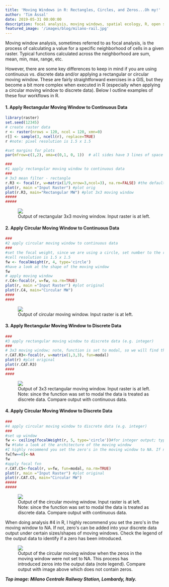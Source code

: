 ```yaml
---
title: 'Moving Windows in R: Rectangles, Circles, and Zeros...Oh my!'
author: 'Tim Assal'
date: 2019-05-31 00:00:00
description: focal analysis, moving windows, spatial ecology, R, open source, raster
featured_image: '/images/blog/milano-rail.jpg'
---
```


Moving window analysis, sometimes referred to as focal analysis, is the process of calculating a value for a specific neighborhood of cells in a given raster. Typical functions calculated across the neighborhood are sum, mean, min, max, range, etc.

However, there are some key differences to keep in mind if you are using continuous vs. discrete data and/or applying a rectangular or circular moving window. These are fairly straightforward exercises in a GIS, but they become a bit more complex when executed in R (especially when applying a circular moving window to discrete data). Below I outline examples of these four workflows in R.

#### 1. Apply Rectangular Moving Window to Continuous Data

```r
library(raster)
set.seed(12345)
# create raster data
r <- raster(nrows = 120, ncol = 120, xmn=0)
r[] <- sample(3, ncell(r), replace=TRUE)
r #note: pixel resolution is 1.5 x 1.5

#set margins for plots
par(mfrow=c(1,2), oma=c(0,1, 0, 1))  # all sides have 3 lines of space  

###
#1 apply rectangular moving window to continuous data
###
# 3x3 mean filter - rectangle 
r.R3 <- focal(r, w=matrix(1/9,nrow=3,ncol=3), na.rm=FALSE) #the default is to not consider NAs
plot(r, main ="Input Raster") #plot orig
plot(r.R3, main="Rectangular MW") #plot 3x3 moving window
#####
#####
```
<figure>
  <img src='../../images/blog/MW_ContinuousData_Rectangle.jpg'>
  <figcaption>Output of rectangular 3x3 moving window. Input raster is at left.</figcaption>
</figure>

#### 2. Apply Circular Moving Window to Continuous Data

```r
###
#2 apply circular moving window to continuous data
###
#set the focal weight, since we are using a circle, set number to the radius of the circle (in units of CRS)
#cell resolution is 1.5 x 1.5
fw <- focalWeight(r, 4, type='circle') 
#have a look at the shape of the moving window
fw
# apply moving window
r.C4<-focal(r, w=fw, na.rm=TRUE) 
plot(r, main ="Input Raster") #plot original
plot(r.C4, main="Circular MW")
####
####
```
<figure>
  <img src='../../images/blog/MW_ContinuousData_Circular.jpg'>
  <figcaption>Output of circular moving window. Input raster is at left.</figcaption>
</figure>

#### 3. Apply Rectangular Moving Window to Discrete Data

```r
###
#3 apply rectangular moving window to discrete data (e.g. integer)
###
# 3x3 moving window; note, function is set to modal, so we will find the mode or count of each number...this essentially treats it as categorical
r.CAT.R3<-focal(r, w=matrix(1,3,3), fun=modal)   
plot(r) #plot original
plot(r.CAT.R3)
####
####
```
<figure>
  <img src='../../images/blog/MW_DiscreteData_Rectangular.jpg'>
  <figcaption>Output of 3x3 rectangular moving window. Input raster is at left. Note: since the function was set to modal the data is treated as discrete data. Compare output with continuous data.</figcaption>
</figure>

#### 4. Apply Circular Moving Window to Discrete Data

```r
###
#4 apply circular moving window to discrete data (e.g. integer)
###
#set up window
fw <- ceiling(focalWeight(r, 5, type='circle'))#for integer output; type = circle indicates that d is in the units of the CRS
fw #take a look at the architecture of the moving window
#I highly recommend you set the zero's in the moving window to NA. If not, zero's can be added into your discrete data output under certain sizes/shapes of moving windows. Check the legend of the output data to identify if a zero has been introduced.
fw[fw==0]<-NA
fw
#apply focal fxn
r.CAT.C5<-focal(r, w=fw, fun=modal, na.rm=TRUE)
plot(r, main ="Input Raster") #plot original
plot(r.CAT.C5, main="Circular MW")
#####
#####
```
<figure>
  <img src='../../images/blog/MW_DiscreteData_Circular.jpg'>
  <figcaption>Output of the circular moving window. Input raster is at left. Note: since the function was set to modal the data is treated as discrete data. Compare output with continuous data.</figcaption>
</figure>

When doing analysis #4 in R, I highly recommend you set the zero's in the moving window to NA. If not, zero's can be added into your discrete data output under certain sizes/shapes of moving windows. Check the legend of the output data to identify if a zero has been introduced.

<figure>
  <img src='../../images/blog/MW_DiscreteData_Circular.jpg'>
  <figcaption>Output of the circular moving window when the zeros in the moving window were not set to NA. This process has introduced zeros into the output data (note legend). Compare output with image above which does not contain zeros.
</figcaption>
</figure>

***Top image: Milano Centrale Railway Station, Lombardy, Italy.***
